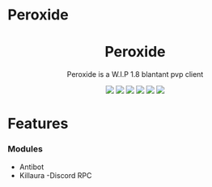 # Peroxide

<div align="center">
	
</div>

<h1 align="center">
	Peroxide
</h1>

<p align="center">
	Peroxide is a W.I.P 1.8 blantant pvp client
</p>

<div align="center">
  <a href="https://github.com/danny-125/Peroxide/releases/latest"><img src="https://img.shields.io/github/v/release/danny-125/Peroxide"></a>
  <img src="https://img.shields.io/github/last-commit/danny-125/Peroxide">
  <img src="https://img.shields.io/github/commit-activity/m/danny-125/Peroxide">
  <img src="https://img.shields.io/github/languages/code-size/danny-125/Peroxide">
  <img src="https://img.shields.io/tokei/lines/github/danny-125/Peroxide">
  <img src="https://img.shields.io/github/downloads/danny-125/Peroxide/total">
	

</div>

# Features

### Modules
- Antibot
- Killaura
-Discord RPC
